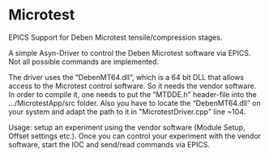 # Microtest
EPICS Support for Deben Microtest tensile/compression stages.

A simple Asyn-Driver to control the Deben Microtest software via EPICS. Not all possible commands are implemented.

The driver uses the “DebenMT64.dll”, which is a 64 bit DLL that allows access to the Microtest control software. So it needs the vendor software.
In order to compile it, one needs to put the "MTDDE.h" header-file into the .../MicrotestApp/src folder. Also you have to locate the “DebenMT64.dll”
on your system and adapt the path to it in "MicrotestDriver.cpp" line ~104. 

Usage: setup an experiment using the vendor software (Module Setup, Offset settings etc.). Once you can control your experiment with the vendor software,
start the IOC and send/read commands via EPICS.
